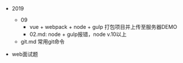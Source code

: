 - 2019
  - 09
    - vue + webpack + node + gulp  打包项目并上传至服务器DEMO
    - 02.md: node + gulp报错，node v.10以上
  - git.md 常用git命令

- web面试题



